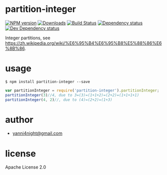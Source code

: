 # partition-integer

[![NPM version][npm-image]][npm-url] [![Downloads][downloads-image]][npm-url] [![Build Status][travis-image]][travis-url] [![Dependency status][david-dm-image]][david-dm-url] [![Dev Dependency status][david-dm-dev-image]][david-dm-dev-url]

Integer partitions, see <https://zh.wikipedia.org/wiki/%E6%95%B4%E6%95%B8%E5%88%86%E6%8B%86>.

# usage

    $ npm install partition-integer --save

```js
var partitionInteger = require('partition-integer').partitionInteger;
partitionInteger(3)//4, due to 3=(3)=(1+1+2)=(2+2)=(1+1+1+1)
partitionInteger(4, 2)//, due to (4)=(2+2)=(1+3)
```

# author
 - yanni4night@gmail.com

# license
Apache License 2.0

[npm-url]: https://npmjs.org/package/partition-integer
[downloads-image]: http://img.shields.io/npm/dm/partition-integer.svg
[npm-image]: http://img.shields.io/npm/v/partition-integer.svg
[travis-url]: https://travis-ci.org/Web-Front-end-Engineering-Practice/partition-integer
[travis-image]: http://img.shields.io/travis/Web-Front-end-Engineering-Practice/partition-integer.svg
[david-dm-url]:https://david-dm.org/Web-Front-end-Engineering-Practice/partition-integer
[david-dm-image]:https://david-dm.org/Web-Front-end-Engineering-Practice/partition-integer.svg
[david-dm-dev-url]:https://david-dm.org/Web-Front-end-Engineering-Practice/partition-integer#info=devDependencies
[david-dm-dev-image]:https://david-dm.org/Web-Front-end-Engineering-Practice/partition-integer/dev-status.svg